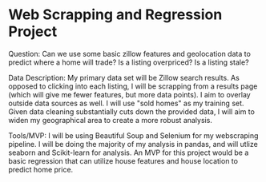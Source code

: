 # Web Scrapping and Regression Project

Question: 
Can we use some basic zillow features and geolocation data to predict where a home will trade? Is a listing overpriced? Is a listing stale?  

Data Description: 
My primary data set will be Zillow search results. As opposed to clicking into each listing, I will be scrapping from a results page (which will give me fewer features, but more data points). I aim to overlay outside data sources as well. I will use "sold homes" as my training set. Given data cleaning substantially cuts down the provided data, I will aim to widen my geographical area to create a more robust analysis. 

Tools/MVP: 
I will be using Beautiful Soup and Selenium for my webscraping pipeline. I will be doing the majority of my analysis in pandas, and will utlize seaborn and Scikit-learn for analysis. An MVP for this project would be a basic regression that can utilize house features and house location to predict home price. 
